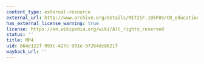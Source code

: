 ```yaml
---
content_type: external-resource
external_url: http://www.archive.org/details/MIT21F.105F03/CR_education-1-220k.mp4
has_external_license_warning: true
license: https://en.wikipedia.org/wiki/All_rights_reserved
status: ''
title: MP4
uid: 064e122f-993c-427c-991e-97264dc8621f
wayback_url: ''
---
```

